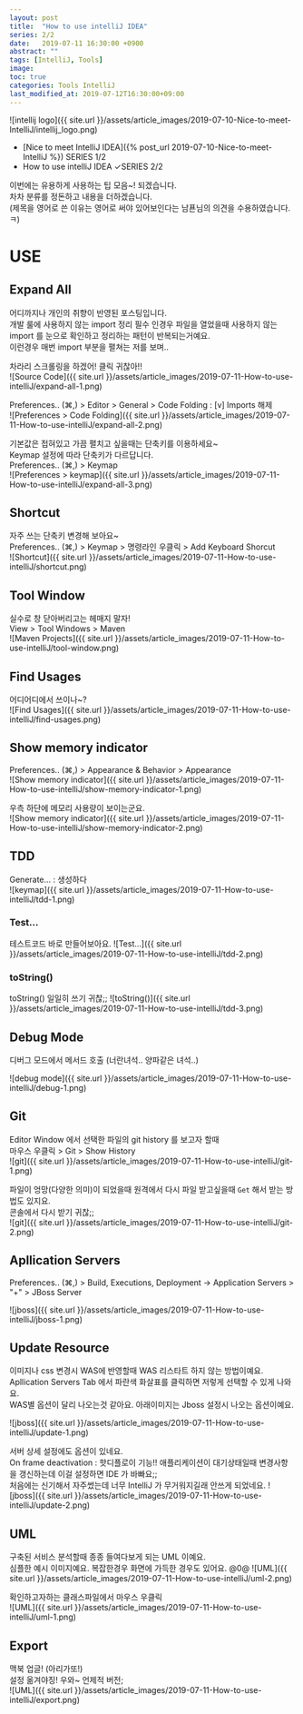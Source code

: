 ```yaml
---
layout: post
title:  "How to use intelliJ IDEA"
series: 2/2
date:   2019-07-11 16:30:00 +0900
abstract: ""
tags: [IntelliJ, Tools]
image:
toc: true
categories: Tools IntelliJ
last_modified_at: 2019-07-12T16:30:00+09:00
---
```


![intellij logo]({{ site.url }}/assets/article_images/2019-07-10-Nice-to-meet-IntelliJ/intellij_logo.png)


* [Nice to meet IntelliJ IDEA]({% post_url 2019-07-10-Nice-to-meet-IntelliJ %}) <span class="series">SERIES 1/2</span>
* How to use intelliJ IDEA  ✓<span class="series">SERIES 2/2</span>

이번에는 유용하게 사용하는 팁 모음~! 되겠습니다.  
차차 분류를 정돈하고 내용을 더하겠습니다.  
(제목을 영어로 쓴 이유는 영어로 써야 있어보인다는 남푠님의 의견을 수용하였습니다. ㅋ)  


# USE

## Expand All

어디까지나 개인의 취향이 반영된 포스팅입니다.  
개발 룰에 사용하지 않는 import 정리 필수 인경우 파일을 열었을때 사용하지 않는 import 를 눈으로 확인하고 정리하는 패턴이 반복되는거예요.  
이런경우 매번 import 부분을 펼쳐는 저를 보며..

차라리 스크롤링을 하겠어! 클릭 귀찮아!!  
![Source Code]({{ site.url }}/assets/article_images/2019-07-11-How-to-use-intelliJ/expand-all-1.png)

Preferences.. (⌘,) > Editor > General > Code Folding : [v] Imports 해제  
![Preferences > Code Folding]({{ site.url }}/assets/article_images/2019-07-11-How-to-use-intelliJ/expand-all-2.png)

기본값은 접혀있고 가끔 펼치고 싶을때는 단축키를 이용하세요~  
Keymap 설정에 따라 단축키가 다르답니다.  
Preferences.. (⌘,) > Keymap  
![Preferences > keymap]({{ site.url }}/assets/article_images/2019-07-11-How-to-use-intelliJ/expand-all-3.png)

## Shortcut

자주 쓰는 단축키 변경해 보아요~  
Preferences.. (⌘,) > Keymap > 명령라인 우클릭 > Add Keyboard Shorcut  
![Shortcut]({{ site.url }}/assets/article_images/2019-07-11-How-to-use-intelliJ/shortcut.png)


## Tool Window
실수로 창 닫아버리고는 헤매지 말자!  
View > Tool Windows > Maven  
![Maven Projects]({{ site.url }}/assets/article_images/2019-07-11-How-to-use-intelliJ/tool-window.png)


## Find Usages

어디어디에서 쓰이나~?   
![Find Usages]({{ site.url }}/assets/article_images/2019-07-11-How-to-use-intelliJ/find-usages.png)

## Show memory indicator
Preferences.. (⌘,) > Appearance & Behavior > Appearance   
![Show memory indicator]({{ site.url }}/assets/article_images/2019-07-11-How-to-use-intelliJ/show-memory-indicator-1.png)

우측 하단에 메모리 사용량이 보이는군요.  
![Show memory indicator]({{ site.url }}/assets/article_images/2019-07-11-How-to-use-intelliJ/show-memory-indicator-2.png)

## TDD
Generate... : 생성하다  
![keymap]({{ site.url }}/assets/article_images/2019-07-11-How-to-use-intelliJ/tdd-1.png)

### Test...
테스트코드 바로 만들어보아요.
![Test...]({{ site.url }}/assets/article_images/2019-07-11-How-to-use-intelliJ/tdd-2.png)

### toString()
toString() 일일히 쓰기 귀찮;;
![toString()]({{ site.url }}/assets/article_images/2019-07-11-How-to-use-intelliJ/tdd-3.png)

## Debug Mode
디버그 모드에서 메서드 호출 (너란녀석.. 양파같은 녀석..)  

![debug mode]({{ site.url }}/assets/article_images/2019-07-11-How-to-use-intelliJ/debug-1.png)


## Git

Editor Window 에서 선택한 파일의 git history 를 보고자 할때   
마우스 우클릭 > Git > Show History   
![git]({{ site.url }}/assets/article_images/2019-07-11-How-to-use-intelliJ/git-1.png)

파일이 엉망(다양한 의미)이 되었을때 원격에서 다시 파일 받고싶을때 `Get` 해서 받는 방법도 있지요.  
콘솔에서 다시 받기 귀찮;;  
![git]({{ site.url }}/assets/article_images/2019-07-11-How-to-use-intelliJ/git-2.png)


## Apllication Servers

Preferences.. (⌘,) >  Build, Executions, Deployment -> Application Servers > "+" > JBoss Server

![jboss]({{ site.url }}/assets/article_images/2019-07-11-How-to-use-intelliJ/jboss-1.png)

## Update Resource

이미지나 css 변경시 WAS에 반영할때 WAS 리스타트 하지 않는 방법이예요.  
Apllication Servers Tab 에서 파란색 화살표를 클릭하면 저렇게 선택할 수 있게 나와요.  
WAS별 옵션이 달리 나오는것 같아요. 아래이미지는 Jboss 설정시 나오는 옵션이예요.

![jboss]({{ site.url }}/assets/article_images/2019-07-11-How-to-use-intelliJ/update-1.png)

서버 상세 설정에도 옵션이 있네요.  
On frame deactivation : 핫디플로이 기능!! 애플리케이션이 대기상태일때 변경사항을 갱신하는데 이걸 설정하면 IDE 가 바빠요;;  
처음에는 신기해서 자주썼는데 너무 IntelliJ 가 무거워지길래 안쓰게 되었네요.
![jboss]({{ site.url }}/assets/article_images/2019-07-11-How-to-use-intelliJ/update-2.png)


## UML

구축된 서비스 분석할때 종종 들여다보게 되는 UML 이예요.  
심플한 예시 이미지예요. 복잡한경우 화면에 가득한 경우도 있어요. @0@
![UML]({{ site.url }}/assets/article_images/2019-07-11-How-to-use-intelliJ/uml-2.png)

확인하고자하는 클래스파일에서 마우스 우클릭  
![UML]({{ site.url }}/assets/article_images/2019-07-11-How-to-use-intelliJ/uml-1.png)

## Export
맥북 업글! (아리가또!)  
설정 옮겨야징! 우와~ 언제적 버전;  
![UML]({{ site.url }}/assets/article_images/2019-07-11-How-to-use-intelliJ/export.png)
